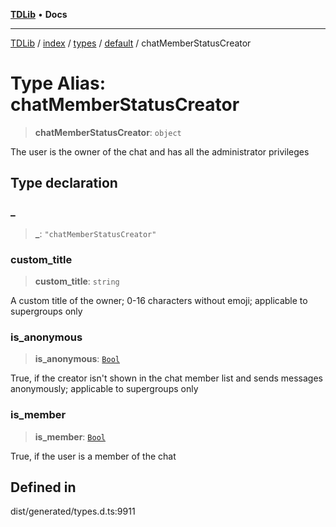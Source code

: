 [**TDLib**](../../../../../../README.md) • **Docs**

***

[TDLib](../../../../../../modules.md) / [index](../../../../../README.md) / [types](../../../README.md) / [default](../README.md) / chatMemberStatusCreator

# Type Alias: chatMemberStatusCreator

> **chatMemberStatusCreator**: `object`

The user is the owner of the chat and has all the administrator privileges

## Type declaration

### \_

> **\_**: `"chatMemberStatusCreator"`

### custom\_title

> **custom\_title**: `string`

A custom title of the owner; 0-16 characters without emoji; applicable to supergroups only

### is\_anonymous

> **is\_anonymous**: [`Bool`](Bool.md)

True, if the creator isn't shown in the chat member list and sends messages anonymously; applicable to supergroups only

### is\_member

> **is\_member**: [`Bool`](Bool.md)

True, if the user is a member of the chat

## Defined in

dist/generated/types.d.ts:9911

